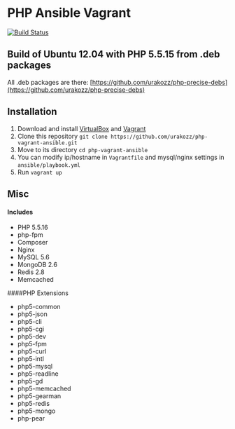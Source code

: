 PHP Ansible Vagrant
===================

[![Build Status](https://travis-ci.org/urakozz/php-vagrant-ansible.svg?branch=master)](https://travis-ci.org/urakozz/php-vagrant-ansible)

Build of Ubuntu 12.04 with PHP 5.5.15 from .deb packages
--------------------------------------------------------

All .deb packages are there: [https://github.com/urakozz/php-precise-debs](https://github.com/urakozz/php-precise-debs)

## Installation

1. Download and install [VirtualBox](https://www.virtualbox.org/wiki/Downloads) and [Vagrant](http://www.vagrantup.com/downloads.html)
2. Clone this repository `git clone https://github.com/urakozz/php-vagrant-ansible.git`
3. Move to its directory `cd php-vagrant-ansible`
4. You can modify ip/hostname in `Vagrantfile` and mysql/nginx settings in `ansible/playbook.yml`
5. Run `vagrant up`

## Misc

#### Includes
  - PHP 5.5.16
  - php-fpm
  - Composer
  - Nginx
  - MySQL 5.6
  - MongoDB 2.6
  - Redis 2.8
  - Memcached

 
####PHP Extensions
  - php5-common
  - php5-json
  - php5-cli
  - php5-cgi
  - php5-dev
  - php5-fpm
  - php5-curl
  - php5-intl
  - php5-mysql
  - php5-readline
  - php5-gd
  - php5-memcached
  - php5-gearman
  - php5-redis
  - php5-mongo
  - php-pear



